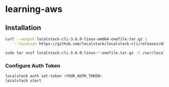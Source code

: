 # learning-aws

## Installation

```sh
curl --output localstack-cli-3.6.0-linux-amd64-onefile.tar.gz \
    --location https://github.com/localstack/localstack-cli/releases/download/v3.6.0/localstack-cli-3.6.0-linux-amd64-onefile.tar.gz
```
```sh
sudo tar xvzf localstack-cli-3.6.0-linux-*-onefile.tar.gz -C /usr/local/bin
```

### Configure Auth Token

```sh
localstack auth set-token <YOUR_AUTH_TOKEN>
localstack start
```